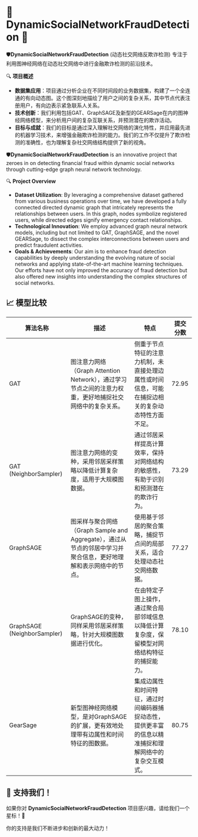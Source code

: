 # 🚀 DynamicSocialNetworkFraudDetection 🚀

🛡️**DynamicSocialNetworkFraudDetection** (动态社交网络反欺诈检测) 专注于利用图神经网络在动态社交网络中进行金融欺诈检测的前沿技术。

🔍 **项目概述**

- **数据集应用**：项目通过分析企业在不同时间段的业务数据集，构建了一个全连通的有向动态图。这个图深刻地描绘了用户之间的复杂关系，其中节点代表注册用户，有向边表示紧急联系人关系。
- **技术创新**：我们利用包括GAT、GraphSAGE及新型的GEARSage在内的图神经网络模型，来分析用户间的复杂互联关系，并预测潜在的欺诈活动。
- **目标与成就**：我们的目标是通过深入理解社交网络的演化特性，并应用最先进的机器学习技术，来增强金融欺诈检测的能力。我们的工作不仅提升了欺诈检测的准确性，也为理解复杂社交网络结构提供了新的视角。

🛡️**DynamicSocialNetworkFraudDetection** is an innovative project that zeroes in on detecting financial fraud within dynamic social networks through cutting-edge graph neural network technology.

🔍 **Project Overview**

- **Dataset Utilization**: By leveraging a comprehensive dataset gathered from various business operations over time, we have developed a fully connected directed dynamic graph that intricately represents the relationships between users. In this graph, nodes symbolize registered users, while directed edges signify emergency contact relationships.
- **Technological Innovation**: We employ advanced graph neural network models, including but not limited to GAT, GraphSAGE, and the novel GEARSage, to dissect the complex interconnections between users and predict fraudulent activities.
- **Goals & Achievements**: Our aim is to enhance fraud detection capabilities by deeply understanding the evolving nature of social networks and applying state-of-the-art machine learning techniques. Our efforts have not only improved the accuracy of fraud detection but also offered new insights into understanding the complex structures of social networks.



## 📈 模型比较

| 算法名称                    | 描述                                                         | 特点                                                         | 提交分数 |
| --------------------------- | ------------------------------------------------------------ | ------------------------------------------------------------ | -------- |
| GAT                         | 图注意力网络（Graph Attention Network），通过学习节点之间的注意力权重，更好地捕捉社交网络中的复杂关系。 | 侧重于节点特征的注意力机制，未直接处理边属性或时间信息，可能在捕捉边相关的复杂动态特性方面不足。 | 72.95    |
| GAT (NeighborSampler)       | 图注意力网络的变种，采用邻居采样策略以降低计算复杂度，适用于大规模图数据。 | 通过邻居采样提高计算效率，保持对网络结构的敏感性，有助于识别和预测潜在的欺诈行为。 | 73.29    |
| GraphSAGE                   | 图采样与聚合网络（Graph Sample and Aggregate），通过从节点的邻居中学习并聚合信息，更好地理解和表示网络中的节点。 | 使用基于邻居的聚合策略，捕捉节点间的局部关系，适合处理动态社交网络数据。 | 77.27    |
| GraphSAGE (NeighborSampler) | GraphSAGE的变种，同样采用邻居采样策略，针对大规模图数据进行优化。 | 在由特定子图上操作，通过聚合局部邻域信息以降低计算复杂度，保留模型对网络结构特征的捕捉能力。 | 78.10    |
| GearSage                    | 新型图神经网络模型，是对GraphSAGE的扩展，更有效地处理带有边属性和时间特征的图数据。 | 集成边属性和时间特征，通过时间编码器捕捉动态性，提供更丰富的信息以精准捕捉和理解网络中的复杂交互模式。 | 80.75    |



## 🌟 支持我们！

如果你对 **DynamicSocialNetworkFraudDetection** 项目感兴趣，请给我们一个星标！🌟

你的支持是我们不断进步和创新的最大动力！

